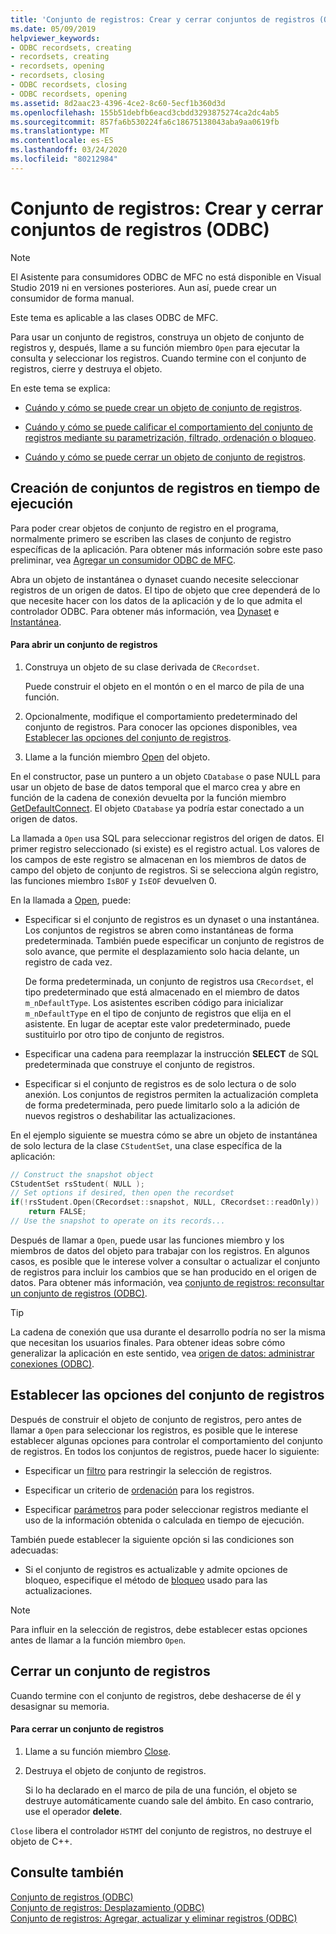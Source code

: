 ```yaml
---
title: 'Conjunto de registros: Crear y cerrar conjuntos de registros (ODBC)'
ms.date: 05/09/2019
helpviewer_keywords:
- ODBC recordsets, creating
- recordsets, creating
- recordsets, opening
- recordsets, closing
- ODBC recordsets, closing
- ODBC recordsets, opening
ms.assetid: 8d2aac23-4396-4ce2-8c60-5ecf1b360d3d
ms.openlocfilehash: 155b51debfb6eacd3cbdd3293875274ca2dc4ab5
ms.sourcegitcommit: 857fa6b530224fa6c18675138043aba9aa0619fb
ms.translationtype: MT
ms.contentlocale: es-ES
ms.lasthandoff: 03/24/2020
ms.locfileid: "80212984"
---
```

# <a name="recordset-creating-and-closing-recordsets-odbc"></a>Conjunto de registros: Crear y cerrar conjuntos de registros (ODBC)

> [!NOTE]
> El Asistente para consumidores ODBC de MFC no está disponible en Visual Studio 2019 ni en versiones posteriores. Aun así, puede crear un consumidor de forma manual.

Este tema es aplicable a las clases ODBC de MFC.

Para usar un conjunto de registros, construya un objeto de conjunto de registros y, después, llame a su función miembro `Open` para ejecutar la consulta y seleccionar los registros. Cuando termine con el conjunto de registros, cierre y destruya el objeto.

En este tema se explica:

- [Cuándo y cómo se puede crear un objeto de conjunto de registros](#_core_creating_recordsets_at_run_time).

- [Cuándo y cómo se puede calificar el comportamiento del conjunto de registros mediante su parametrización, filtrado, ordenación o bloqueo](#_core_setting_recordset_options).

- [Cuándo y cómo se puede cerrar un objeto de conjunto de registros](#_core_closing_a_recordset).

##  <a name="creating-recordsets-at-run-time"></a><a name="_core_creating_recordsets_at_run_time"></a> Creación de conjuntos de registros en tiempo de ejecución

Para poder crear objetos de conjunto de registro en el programa, normalmente primero se escriben las clases de conjunto de registro específicas de la aplicación. Para obtener más información sobre este paso preliminar, vea [Agregar un consumidor ODBC de MFC](../../mfc/reference/adding-an-mfc-odbc-consumer.md).

Abra un objeto de instantánea o dynaset cuando necesite seleccionar registros de un origen de datos. El tipo de objeto que cree dependerá de lo que necesite hacer con los datos de la aplicación y de lo que admita el controlador ODBC. Para obtener más información, vea [Dynaset](../../data/odbc/dynaset.md) e [Instantánea](../../data/odbc/snapshot.md).

#### <a name="to-open-a-recordset"></a>Para abrir un conjunto de registros

1. Construya un objeto de su clase derivada de `CRecordset`.

   Puede construir el objeto en el montón o en el marco de pila de una función.

1. Opcionalmente, modifique el comportamiento predeterminado del conjunto de registros. Para conocer las opciones disponibles, vea [Establecer las opciones del conjunto de registros](#_core_setting_recordset_options).

1. Llame a la función miembro [Open](../../mfc/reference/crecordset-class.md#open) del objeto.

En el constructor, pase un puntero a un objeto `CDatabase` o pase NULL para usar un objeto de base de datos temporal que el marco crea y abre en función de la cadena de conexión devuelta por la función miembro [GetDefaultConnect](../../mfc/reference/crecordset-class.md#getdefaultconnect). El objeto `CDatabase` ya podría estar conectado a un origen de datos.

La llamada a `Open` usa SQL para seleccionar registros del origen de datos. El primer registro seleccionado (si existe) es el registro actual. Los valores de los campos de este registro se almacenan en los miembros de datos de campo del objeto de conjunto de registros. Si se selecciona algún registro, las funciones miembro `IsBOF` y `IsEOF` devuelven 0.

En la llamada a [Open](../../mfc/reference/crecordset-class.md#open), puede:

- Especificar si el conjunto de registros es un dynaset o una instantánea. Los conjuntos de registros se abren como instantáneas de forma predeterminada. También puede especificar un conjunto de registros de solo avance, que permite el desplazamiento solo hacia delante, un registro de cada vez.

   De forma predeterminada, un conjunto de registros usa `CRecordset`, el tipo predeterminado que está almacenado en el miembro de datos `m_nDefaultType`. Los asistentes escriben código para inicializar `m_nDefaultType` en el tipo de conjunto de registros que elija en el asistente. En lugar de aceptar este valor predeterminado, puede sustituirlo por otro tipo de conjunto de registros.

- Especificar una cadena para reemplazar la instrucción **SELECT** de SQL predeterminada que construye el conjunto de registros.

- Especificar si el conjunto de registros es de solo lectura o de solo anexión. Los conjuntos de registros permiten la actualización completa de forma predeterminada, pero puede limitarlo solo a la adición de nuevos registros o deshabilitar las actualizaciones.

En el ejemplo siguiente se muestra cómo se abre un objeto de instantánea de solo lectura de la clase `CStudentSet`, una clase específica de la aplicación:

```cpp
// Construct the snapshot object
CStudentSet rsStudent( NULL );
// Set options if desired, then open the recordset
if(!rsStudent.Open(CRecordset::snapshot, NULL, CRecordset::readOnly))
    return FALSE;
// Use the snapshot to operate on its records...
```

Después de llamar a `Open`, puede usar las funciones miembro y los miembros de datos del objeto para trabajar con los registros. En algunos casos, es posible que le interese volver a consultar o actualizar el conjunto de registros para incluir los cambios que se han producido en el origen de datos. Para obtener más información, vea [conjunto de registros: reconsultar un conjunto de registros (ODBC)](../../data/odbc/recordset-requerying-a-recordset-odbc.md).

> [!TIP]
>  La cadena de conexión que usa durante el desarrollo podría no ser la misma que necesitan los usuarios finales. Para obtener ideas sobre cómo generalizar la aplicación en este sentido, vea [origen de datos: administrar conexiones (ODBC)](../../data/odbc/data-source-managing-connections-odbc.md).

##  <a name="setting-recordset-options"></a><a name="_core_setting_recordset_options"></a> Establecer las opciones del conjunto de registros

Después de construir el objeto de conjunto de registros, pero antes de llamar a `Open` para seleccionar los registros, es posible que le interese establecer algunas opciones para controlar el comportamiento del conjunto de registros. En todos los conjuntos de registros, puede hacer lo siguiente:

- Especificar un [filtro](../../data/odbc/recordset-filtering-records-odbc.md) para restringir la selección de registros.

- Especificar un criterio de [ordenación](../../data/odbc/recordset-sorting-records-odbc.md) para los registros.

- Especificar [parámetros](../../data/odbc/recordset-parameterizing-a-recordset-odbc.md) para poder seleccionar registros mediante el uso de la información obtenida o calculada en tiempo de ejecución.

También puede establecer la siguiente opción si las condiciones son adecuadas:

- Si el conjunto de registros es actualizable y admite opciones de bloqueo, especifique el método de [bloqueo](../../data/odbc/recordset-locking-records-odbc.md) usado para las actualizaciones.

> [!NOTE]
>  Para influir en la selección de registros, debe establecer estas opciones antes de llamar a la función miembro `Open`.

##  <a name="closing-a-recordset"></a><a name="_core_closing_a_recordset"></a> Cerrar un conjunto de registros

Cuando termine con el conjunto de registros, debe deshacerse de él y desasignar su memoria.

#### <a name="to-close-a-recordset"></a>Para cerrar un conjunto de registros

1. Llame a su función miembro [Close](../../mfc/reference/crecordset-class.md#close).

1. Destruya el objeto de conjunto de registros.

   Si lo ha declarado en el marco de pila de una función, el objeto se destruye automáticamente cuando sale del ámbito. En caso contrario, use el operador **delete**.

`Close` libera el controlador `HSTMT` del conjunto de registros, no destruye el objeto de C++.

## <a name="see-also"></a>Consulte también

[Conjunto de registros (ODBC)](../../data/odbc/recordset-odbc.md)<br/>
[Conjunto de registros: Desplazamiento (ODBC)](../../data/odbc/recordset-scrolling-odbc.md)<br/>
[Conjunto de registros: Agregar, actualizar y eliminar registros (ODBC)](../../data/odbc/recordset-adding-updating-and-deleting-records-odbc.md)

